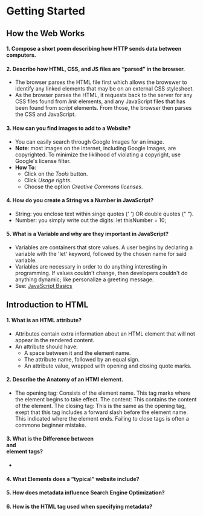 # Getting Started

## How the Web Works
#### 1. Compose a short poem describing how HTTP sends data between computers.


#### 2. Describe how HTML, CSS, and JS files are “parsed” in the browser.
- The browser parses the HTML file first which allows the browswer to identify any linked elements that may be on an external CSS stylesheet.
- As the browser parses the HTML, it requests back to the server for any CSS files found from *link* elements, and any JavaScript files that has been found from *script* elements. From those, the browser then parses the CSS and JavaScript.


#### 3. How can you find images to add to a Website?
- You can easily search through Google Images for an image. 
- **Note**: most images on the internet, including Google Images, are copyrighted. To minimize the liklihood of violating a copyright, use Google's license filter. 
- **How To**:
    - Click on the *Tools* button.
    - Click *Usage rights*.
    - Choose the option *Creative Commons licenses*.
        


#### 4. How do you create a String vs a Number in JavaScript?
- String: you enclose text within singe quotes (' ') OR double quotes (" ").
- Number: you simply write out the digits: 
let thisNumber = 10; 
    


#### 5. What is a Variable and why are they important in JavaScript?
- Variables are containers that store values. A user begins by declaring a variable with the 'let' keyword, followed by the chosen name for said variable.
- Variables are necessary in order to do anything interesting in programming. If values couldn't change, then developers couldn't do anything dynamic; like personalize a greeting message.
- See: [JavaScript Basics](https://developer.mozilla.org/en-US/docs/Learn/Getting_started_with_the_web/JavaScript_basics)



## Introduction to HTML
#### 1. What is an HTML attribute?
- Attributes contain extra information about an HTML element that will not appear in the rendered content.
- An attribute should have:
    * A space between it and the element name.
    * The attribute name, followed by an equal sign.
    * An attribute value, wrapped with opening and closing quote marks.



#### 2. Describe the Anatomy of an HTMl element.
- The opening tag: Consists of the element name. This tag marks where the element begins to take effect.
The content: This contains the content of the element.
The closing tag: This is the same as the opening tag, exept that this tag includes a forward slash before the element name. This indicated where the element ends. Failing to close tags is often a commone beginner mistake.


#### 3. What is the Difference between <article> and <section> element tags?
- 


#### 4. What Elements does a “typical” website include?



#### 5. How does metadata influence Search Engine Optimization?



#### 6. How is the <meta> HTML tag used when specifying metadata?





